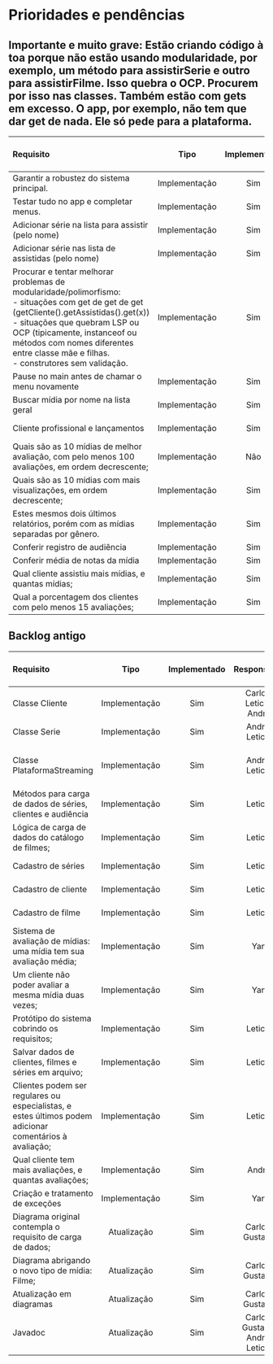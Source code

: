 # Prioridades e pendências

## **Importante e muito grave:** Estão criando código à toa porque não estão usando modularidade, por exemplo, um método para assistirSerie e outro para assistirFilme. Isso quebra o OCP. Procurem por isso nas classes. Também estão com gets em excesso. O app, por exemplo, não tem que dar get de nada. Ele só pede para a plataforma.

| Requisito                                                                                                                                                                                                                                                                                                    |     Tipo      | Implementado |   Responsavel    | Tester  | Passou no Teste? | Funciona no App? |
| :----------------------------------------------------------------------------------------------------------------------------------------------------------------------------------------------------------------------------------------------------------------------------------------------------------- | :-----------: | :----------: | :--------------: | ------- | :--------------: | :--------------: |
| Garantir a robustez do sistema principal.                                                                                                                                                                                                                                                                    | Implementação |     Sim      |      Andre       | Andre   |       Sim        |       Sim        |
| Testar tudo no app e completar menus.                                                                                                                                                                                                                                                                        | Implementação |     Sim      |      Andre       | Andre   |       Sim        |       Sim        |
| Adicionar série na lista para assistir (pelo nome)                                                                                                                                                                                                                                                           | Implementação |     Sim      |      Andre       | Andre   |       Sim        |       Sim        |
| Adicionar série nas lista de assistidas (pelo nome)                                                                                                                                                                                                                                                          | Implementação |     Sim      |      Andre       | Andre   |       Sim        |       Sim        |
| Procurar e tentar melhorar problemas de modularidade/polimorfismo:<br> - situações com get de get de get (getCliente().getAssistidas().get(x))<br> - situações que quebram LSP ou OCP (tipicamente, instanceof ou métodos com nomes diferentes entre classe mãe e filhas. <br> - construtores sem validação. | Implementação |     Sim      |       Yan        | Andre   |       Sim        |       Sim        |
| Pause no main antes de chamar o menu novamente                                                                                                                                                                                                                                                               | Implementação |     Sim      |       Lott       | Andre   |       Sim        |       Sim        |
| Buscar mídia por nome na lista geral                                                                                                                                                                                                                                                                         | Implementação |     Sim      |       Lott       | Andre   |       Sim        |       Sim        |
| Cliente profissional e lançamentos                                                                                                                                                                                                                                                                           | Implementação |     Sim      | Gustavo, Leticia | Andre   |       Sim        |       Sim        |
| Quais são as 10 mídias de melhor avaliação, com pelo menos 100 avaliações, em ordem decrescente;                                                                                                                                                                                                             | Implementação |     Não      |     Gustavo      | Gustavo |       Não        |       Não        |
| Quais são as 10 mídias com mais visualizações, em ordem decrescente;                                                                                                                                                                                                                                         | Implementação |     Sim      |     Gustavo      | Gustavo |       Não        |       Não        |
| Estes mesmos dois últimos relatórios, porém com as mídias separadas por gênero.                                                                                                                                                                                                                              | Implementação |     Sim      |     Gustavo      | Gustavo |       Não        |       Não        |
| Conferir registro de audiência                                                                                                                                                                                                                                                                               | Implementação |     Sim      |      Carlos      | Carlos  |       Sim        |       Sim        |
| Conferir média de notas da mídia                                                                                                                                                                                                                                                                             | Implementação |     Sim      |      Carlos      | Carlos  |       Sim        |       Sim        |
| Qual cliente assistiu mais mídias, e quantas mídias;                                                                                                                                                                                                                                                         | Implementação |     Sim      |      Carlos      | Carlos  |       Sim        |       Sim        |
| Qual a porcentagem dos clientes com pelo menos 15 avaliações;                                                                                                                                                                                                                                                | Implementação |     Sim      |      Carlos      | Carlos  |       Sim        |       Sim        |

## Backlog antigo

| Requisito                                                                                               |     Tipo      | Implementado |           Responsavel           | Tester                          | Passou no Teste? | Funciona no App? |
| :------------------------------------------------------------------------------------------------------ | :-----------: | :----------: | :-----------------------------: | ------------------------------- | :--------------: | :--------------: |
| Classe Cliente                                                                                          | Implementação |     Sim      |     Carlos, Leticia, Andre      | Leticia, Andre, Yan             |       Sim        |       Sim        |
| Classe Serie                                                                                            | Implementação |     Sim      |         Andre, Leticia          | Andre, Leticia                  |       Sim        |       Sim        |
| Classe PlataformaStreaming                                                                              | Implementação |     Sim      |         Andre, Leticia          | Andre, Gustavo, Carlos, Leticia |       Sim        |       Sim        |
| Métodos para carga de dados de séries, clientes e audiência                                             | Implementação |     Sim      |             Leticia             | Gustavo                         |       Sim        |       Sim        |
| Lógica de carga de dados do catálogo de filmes;                                                         | Implementação |     Sim      |             Leticia             | Gustavo                         |       Sim        |       Sim        |
| Cadastro de séries                                                                                      | Implementação |     Sim      |             Leticia             | Gustavo, Carlos                 |       Sim        |       Sim        |
| Cadastro de cliente                                                                                     | Implementação |     Sim      |             Leticia             | Gustavo, Carlos                 |       Sim        |       Sim        |
| Cadastro de filme                                                                                       | Implementação |     Sim      |             Leticia             | Gustavo, Carlos                 |       Sim        |       Sim        |
| Sistema de avaliação de mídias: uma mídia tem sua avaliação média;                                      | Implementação |     Sim      |               Yan               | Andre                           |       Sim        |       Sim        |
| Um cliente não poder avaliar a mesma mídia duas vezes;                                                  | Implementação |     Sim      |               Yan               | Andre                           |       Sim        |       Sim        |
| Protótipo do sistema cobrindo os requisitos;                                                            | Implementação |     Sim      |             Leticia             | Andre                           |       Sim        |       Sim        |
| Salvar dados de clientes, filmes e séries em arquivo;                                                   | Implementação |     Sim      |             Leticia             | Andre                           |       Sim        |       Sim        |
| Clientes podem ser regulares ou especialistas, e estes últimos podem adicionar comentários à avaliação; | Implementação |     Sim      |             Leticia             | Carlos, Andre                   |       Sim        |       Sim        |
| Qual cliente tem mais avaliações, e quantas avaliações;                                                 | Implementação |     Sim      |              Andre              | Andre                           |       Sim        |       Sim        |
| Criação e tratamento de exceções                                                                        | Implementação |     Sim      |               Yan               | Andre                           |       Sim        |       Sim        |
| Diagrama original contempla o requisito de carga de dados;                                              |  Atualização  |     Sim      |         Carlos, Gustavo         |                                 |                  |                  |
| Diagrama abrigando o novo tipo de mídia: Filme;                                                         |  Atualização  |     Sim      |         Carlos, Gustavo         |                                 |                  |                  |
| Atualização em diagramas                                                                                |  Atualização  |     Sim      |         Carlos, Gustavo         |                                 |                  |                  |
| Javadoc                                                                                                 |  Atualização  |     Sim      | Carlos, Gustavo, Andre, Leticia |                                 |                  |                  |

    


